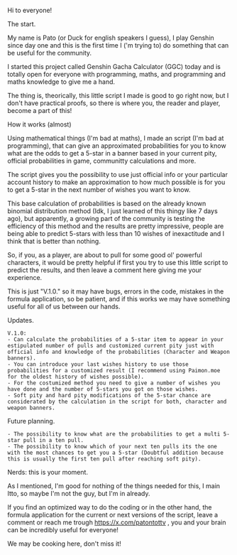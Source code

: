  Hi to everyone! 


﻿﻿The start.

My name is Pato (or Duck for english speakers I guess), I play Genshin since day one and this is the first time I ('m trying to) do something that can be useful for the community.

I started this project called Genshin Gacha Calculator (GGC) today and is totally open for everyone with programming, maths, and programming and maths knowledge to give me a hand.

The thing is, theorically, this little script I made is good to go right now, but I don't have practical proofs, so there is where you, the reader and player, become a part of this!


﻿﻿How it works (almost)

Using mathematical things (I'm bad at maths), I made an script (I'm bad at programming), that can give an approximated probabilities for you to know what are the odds to get a 5-star in a banner based in your current pity, official probabilities in game, communitty calculations and more.

The script gives you the possibility to use just official info or your particular account history to make an approximation to how much possible is for you to get a 5-star in the next number of wishes you want to know.

This base calculation of probabilities is based on the already known binomial distribution method (Idk, I just learned of this thingy like 7 days ago), but apparently, a growing part of the community is testing the efficiency of this method and the results are pretty impressive, people are being able to predict 5-stars with less than 10 wishes of inexactitude and I think that is better than nothing.

So, if you, as a player, are about to pull for some good ol' powerful characters, it would be pretty helpful if first you try to use this little script to predict the results, and then leave a comment here giving me your experience.

This is just "V.1.0." so it may have bugs, errors in the code, mistakes in the formula application, so be patient, and if this works we may have something useful for all of us between our hands.


Updates.

    V.1.0:
    - Can calculate the probabilities of a 5-star item to appear in your estipulated number of pulls and customized current pity just with official info and knowledge of the probabilities (Character and Weapon banners).
    - You can introduce your last wishes history to use those probabilities for a customized result (I recommend using Paimon.moe for the oldest history of wishes possible).
    - For the costumized method you need to give a number of wishes you have done and the number of 5-stars you got on those wishes.
    - Soft pity and hard pity modifications of the 5-star chance are considerated by the calculation in the script for both, character and weapon banners.


﻿﻿Future planning.

    - The possibility to know what are the probabilities to get a multi 5-star pull in a ten pull.
    - The possibility to know which of your next ten pulls its the one with the most chances to get you a 5-star (Doubtful addition because this is usually the first ten pull after reaching soft pity).


﻿﻿Nerds: this is your moment.

As I mentioned, I'm good for nothing of the things needed for this, I main Itto, so maybe I'm not the guy, but I'm in already.

If you find an optimized way to do the coding or in the other hand, the formula application for the current or next versions of the script, leave a comment or reach me trough https://x.com/patontottv , you and your brain can be incredibly useful for everyone!

We may be cooking here, don't miss it!
